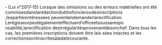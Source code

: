 ‐ (Loi n°2017‐15) Lorsque des omissions ou des erreurs matérielles ont été commisesdanslarédactiondutitrefoncieroudesinscriptions ,lespartiesintéressées peuventendemanderlarectification.
Lerégisseurpeutégalementeffectuerd’officeetsoussarespo nsabilité,larectification desirrégularitésprovenantdesonchef.
Dans tous les cas, les premières inscriptions doivent être lais sées intactes et les correctionssontinscritesàladatecourante.